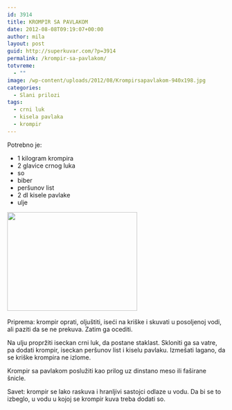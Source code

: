 ```yaml
---
id: 3914
title: KROMPIR SA PAVLAKOM
date: 2012-08-08T09:19:07+00:00
author: mila
layout: post
guid: http://superkuvar.com/?p=3914
permalink: /krompir-sa-pavlakom/
totvreme:
  - ""
image: /wp-content/uploads/2012/08/Krompirsapavlakom-940x198.jpg
categories:
  - Slani prilozi
tags:
  - crni luk
  - kisela pavlaka
  - krompir
---
```

Potrebno je:

  * 1 kilogram krompira
  * 2 glavice crnog luka
  * so
  * biber
  * peršunov list
  * 2 dl kisele pavlake
  * ulje

<img class="alignnone size-medium wp-image-3916" title="Krompirsapavlakom" src="/wp-content/uploads/2012/08/Krompirsapavlakom-e1344334842831-300x228.jpg" alt="" width="300" height="228" srcset="//wp-content/uploads/2012/08/Krompirsapavlakom-e1344334842831-300x228.jpg 300w, //wp-content/uploads/2012/08/Krompirsapavlakom-e1344334842831-1024x778.jpg 1024w" sizes="(max-width: 300px) 100vw, 300px" /> 

Priprema: krompir oprati, oljuštiti, iseći na kriške i skuvati u posoljenoj vodi, ali paziti da se ne prekuva. Zatim ga ocediti.

Na ulju propržiti iseckan crni luk, da postane staklast. Skloniti ga sa vatre, pa dodati krompir, iseckan peršunov list i kiselu pavlaku. Izmešati lagano, da se kriške krompira ne izlome.

Krompir sa pavlakom poslužiti kao prilog uz dinstano meso ili faširane šnicle.

Savet: krompir se lako raskuva i hranljivi sastojci odlaze u vodu. Da bi se to izbeglo, u vodu u kojoj se krompir kuva treba dodati so.